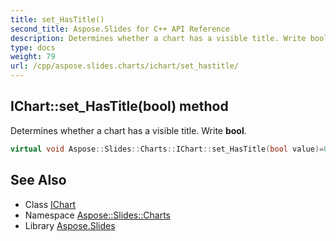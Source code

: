 ```yaml
---
title: set_HasTitle()
second_title: Aspose.Slides for C++ API Reference
description: Determines whether a chart has a visible title. Write bool.
type: docs
weight: 79
url: /cpp/aspose.slides.charts/ichart/set_hastitle/
---
```

## IChart::set_HasTitle(bool) method


Determines whether a chart has a visible title. Write **bool**.

```cpp
virtual void Aspose::Slides::Charts::IChart::set_HasTitle(bool value)=0
```

## See Also

* Class [IChart](./)
* Namespace [Aspose::Slides::Charts](../)
* Library [Aspose.Slides](../../)